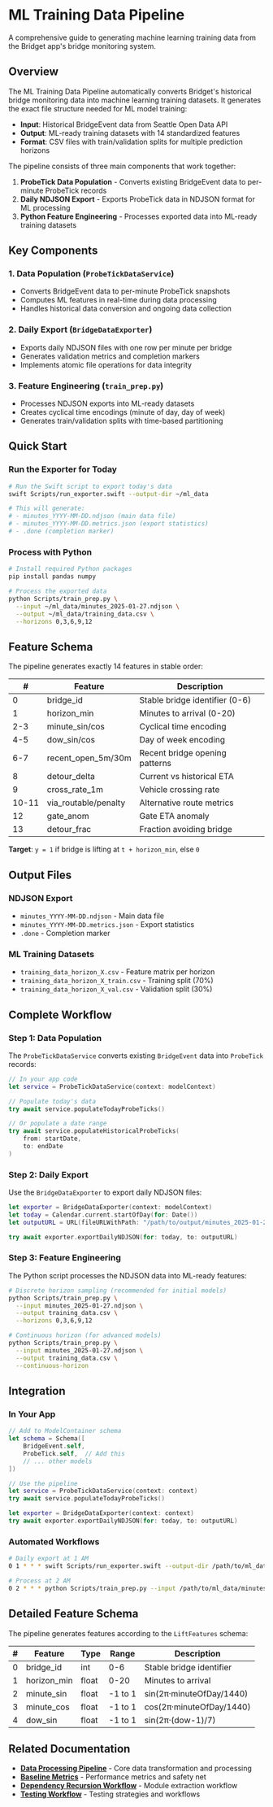 # ML Training Data Pipeline

A comprehensive guide to generating machine learning training data from the Bridget app's bridge monitoring system.

## Overview

The ML Training Data Pipeline automatically converts Bridget's historical bridge monitoring data into machine learning training datasets. It generates the exact file structure needed for ML model training:

- **Input**: Historical BridgeEvent data from Seattle Open Data API
- **Output**: ML-ready training datasets with 14 standardized features
- **Format**: CSV files with train/validation splits for multiple prediction horizons

The pipeline consists of three main components that work together:

1. **ProbeTick Data Population** - Converts existing BridgeEvent data to per-minute ProbeTick records
2. **Daily NDJSON Export** - Exports ProbeTick data in NDJSON format for ML processing  
3. **Python Feature Engineering** - Processes exported data into ML-ready training datasets

## Key Components

### 1. Data Population (`ProbeTickDataService`)
- Converts BridgeEvent data to per-minute ProbeTick snapshots
- Computes ML features in real-time during data processing
- Handles historical data conversion and ongoing data collection

### 2. Daily Export (`BridgeDataExporter`)
- Exports daily NDJSON files with one row per minute per bridge
- Generates validation metrics and completion markers
- Implements atomic file operations for data integrity

### 3. Feature Engineering (`train_prep.py`)
- Processes NDJSON exports into ML-ready datasets
- Creates cyclical time encodings (minute of day, day of week)
- Generates train/validation splits with time-based partitioning

## Quick Start

### Run the Exporter for Today

```bash
# Run the Swift script to export today's data
swift Scripts/run_exporter.swift --output-dir ~/ml_data

# This will generate:
# - minutes_YYYY-MM-DD.ndjson (main data file)
# - minutes_YYYY-MM-DD.metrics.json (export statistics)
# - .done (completion marker)
```

### Process with Python

```bash
# Install required Python packages
pip install pandas numpy

# Process the exported data
python Scripts/train_prep.py \
  --input ~/ml_data/minutes_2025-01-27.ndjson \
  --output ~/ml_data/training_data.csv \
  --horizons 0,3,6,9,12
```

## Feature Schema

The pipeline generates exactly 14 features in stable order:

| # | Feature | Description |
|---|---------|-------------|
| 0 | bridge_id | Stable bridge identifier (0-6) |
| 1 | horizon_min | Minutes to arrival (0-20) |
| 2-3 | minute_sin/cos | Cyclical time encoding |
| 4-5 | dow_sin/cos | Day of week encoding |
| 6-7 | recent_open_5m/30m | Recent bridge opening patterns |
| 8 | detour_delta | Current vs historical ETA |
| 9 | cross_rate_1m | Vehicle crossing rate |
| 10-11 | via_routable/penalty | Alternative route metrics |
| 12 | gate_anom | Gate ETA anomaly |
| 13 | detour_frac | Fraction avoiding bridge |

**Target**: `y = 1` if bridge is lifting at `t + horizon_min`, else `0`

## Output Files

### NDJSON Export
- `minutes_YYYY-MM-DD.ndjson` - Main data file
- `minutes_YYYY-MM-DD.metrics.json` - Export statistics  
- `.done` - Completion marker

### ML Training Datasets
- `training_data_horizon_X.csv` - Feature matrix per horizon
- `training_data_horizon_X_train.csv` - Training split (70%)
- `training_data_horizon_X_val.csv` - Validation split (30%)

## Complete Workflow

### Step 1: Data Population

The `ProbeTickDataService` converts existing `BridgeEvent` data into `ProbeTick` records:

```swift
// In your app code
let service = ProbeTickDataService(context: modelContext)

// Populate today's data
try await service.populateTodayProbeTicks()

// Or populate a date range
try await service.populateHistoricalProbeTicks(
    from: startDate, 
    to: endDate
)
```

### Step 2: Daily Export

Use the `BridgeDataExporter` to export daily NDJSON files:

```swift
let exporter = BridgeDataExporter(context: modelContext)
let today = Calendar.current.startOfDay(for: Date())
let outputURL = URL(fileURLWithPath: "/path/to/output/minutes_2025-01-27.ndjson")

try await exporter.exportDailyNDJSON(for: today, to: outputURL)
```

### Step 3: Feature Engineering

The Python script processes the NDJSON data into ML-ready features:

```bash
# Discrete horizon sampling (recommended for initial models)
python Scripts/train_prep.py \
  --input minutes_2025-01-27.ndjson \
  --output training_data.csv \
  --horizons 0,3,6,9,12

# Continuous horizon (for advanced models)
python Scripts/train_prep.py \
  --input minutes_2025-01-27.ndjson \
  --output training_data.csv \
  --continuous-horizon
```

## Integration

### In Your App
```swift
// Add to ModelContainer schema
let schema = Schema([
    BridgeEvent.self,
    ProbeTick.self,  // Add this
    // ... other models
])

// Use the pipeline
let service = ProbeTickDataService(context: context)
try await service.populateTodayProbeTicks()

let exporter = BridgeDataExporter(context: context)
try await exporter.exportDailyNDJSON(for: today, to: outputURL)
```

### Automated Workflows
```bash
# Daily export at 1 AM
0 1 * * * swift Scripts/run_exporter.swift --output-dir /path/to/ml_data

# Process at 2 AM  
0 2 * * * python Scripts/train_prep.py --input /path/to/ml_data/minutes_$(date +%Y-%m-%d).ndjson --output training_data.csv
```

## Detailed Feature Schema

The pipeline generates features according to the `LiftFeatures` schema:

| # | Feature | Type | Range | Description |
|---|---------|------|-------|-------------|
| 0 | bridge_id | int | 0-6 | Stable bridge identifier |
| 1 | horizon_min | float | 0-20 | Minutes to arrival |
| 2 | minute_sin | float | -1 to 1 | sin(2π·minuteOfDay/1440) |
| 3 | minute_cos | float | -1 to 1 | cos(2π·minuteOfDay/1440) |
| 4 | dow_sin | float | -1 to 1 | sin(2π·(dow-1)/7) |

## Related Documentation

- **[Data Processing Pipeline](DataProcessingPipeline.md)** - Core data transformation and processing
- **[Baseline Metrics](Articles/BaselineMetrics.md)** - Performance metrics and safety net
- **[Dependency Recursion Workflow](Articles/DependencyRecursionWorkflow.md)** - Module extraction workflow
- **[Testing Workflow](TestingWorkflow.md)** - Testing strategies and workflows

